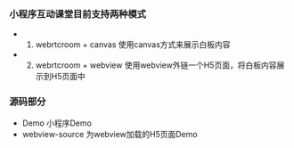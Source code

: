 ### 小程序互动课堂目前支持两种模式
- 1. webrtcroom + canvas 使用canvas方式来展示白板内容
- 2. webrtcroom + webview 使用webview外链一个H5页面，将白板内容展示到H5页面中

### 源码部分
- Demo 小程序Demo
- webview-source 为webview加载的H5页面Demo
